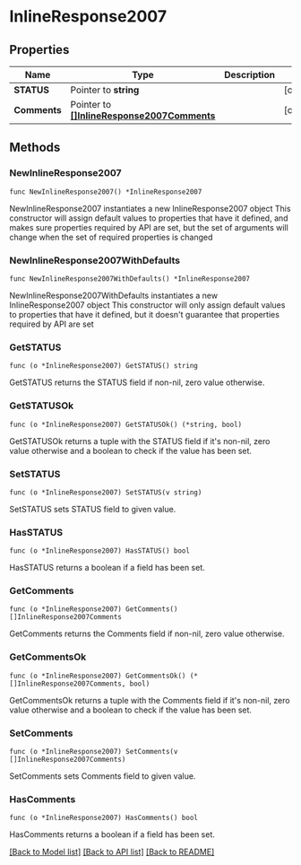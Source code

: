 # InlineResponse2007

## Properties

Name | Type | Description | Notes
------------ | ------------- | ------------- | -------------
**STATUS** | Pointer to **string** |  | [optional] 
**Comments** | Pointer to [**[]InlineResponse2007Comments**](InlineResponse2007Comments.md) |  | [optional] 

## Methods

### NewInlineResponse2007

`func NewInlineResponse2007() *InlineResponse2007`

NewInlineResponse2007 instantiates a new InlineResponse2007 object
This constructor will assign default values to properties that have it defined,
and makes sure properties required by API are set, but the set of arguments
will change when the set of required properties is changed

### NewInlineResponse2007WithDefaults

`func NewInlineResponse2007WithDefaults() *InlineResponse2007`

NewInlineResponse2007WithDefaults instantiates a new InlineResponse2007 object
This constructor will only assign default values to properties that have it defined,
but it doesn't guarantee that properties required by API are set

### GetSTATUS

`func (o *InlineResponse2007) GetSTATUS() string`

GetSTATUS returns the STATUS field if non-nil, zero value otherwise.

### GetSTATUSOk

`func (o *InlineResponse2007) GetSTATUSOk() (*string, bool)`

GetSTATUSOk returns a tuple with the STATUS field if it's non-nil, zero value otherwise
and a boolean to check if the value has been set.

### SetSTATUS

`func (o *InlineResponse2007) SetSTATUS(v string)`

SetSTATUS sets STATUS field to given value.

### HasSTATUS

`func (o *InlineResponse2007) HasSTATUS() bool`

HasSTATUS returns a boolean if a field has been set.

### GetComments

`func (o *InlineResponse2007) GetComments() []InlineResponse2007Comments`

GetComments returns the Comments field if non-nil, zero value otherwise.

### GetCommentsOk

`func (o *InlineResponse2007) GetCommentsOk() (*[]InlineResponse2007Comments, bool)`

GetCommentsOk returns a tuple with the Comments field if it's non-nil, zero value otherwise
and a boolean to check if the value has been set.

### SetComments

`func (o *InlineResponse2007) SetComments(v []InlineResponse2007Comments)`

SetComments sets Comments field to given value.

### HasComments

`func (o *InlineResponse2007) HasComments() bool`

HasComments returns a boolean if a field has been set.


[[Back to Model list]](../README.md#documentation-for-models) [[Back to API list]](../README.md#documentation-for-api-endpoints) [[Back to README]](../README.md)


